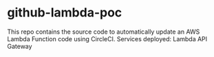 # github-lambda-poc

This repo contains the source code to automatically update an AWS Lambda Function code using CircleCI.
Services deployed:
Lambda
API Gateway